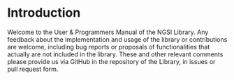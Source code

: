 # Introduction
Welcome to the User & Programmers Manual of the NGSI Library. Any feedback about the implementation and usage of the library or contributions are welcome, including bug reports or proposals of functionalities that actually are not included in the library. These and other relevant comments please provide us via GitHub in the repository of the Library, in issues or pull request form.
